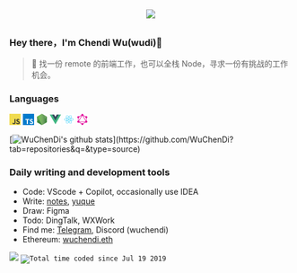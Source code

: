 <h1 align="center"> <a href="https://www.hejian.club/"> <img src="https://readme-typing-svg.herokuapp.com?color=244DF7A9&lines=welcome+to+my+GitHub"> </a> </h1>

<!-- <picture decoding="async" loading="lazy">
  <source media="(prefers-color-scheme: light)" srcset="https://pixel-profile.vercel.app/api/github-stats?username=WuChenDi&screen_effect=false&background=linear-gradient(to%20bottom%20right%2C%20%2374dcc4%2C%20%234597e9)">
  <source media="(prefers-color-scheme: dark)" srcset="https://pixel-profile.vercel.app/api/github-stats?username=WuChenDi&screen_effect=true&background=linear-gradient(to%20bottom%20right%2C%20%235580eb%2C%20%232aeeff)">
  <img alt="github stats" src="[https://pixel-profile.vercel.app/api/github-stats?username=LuciNyan&screen_effect=false&background=linear-gradient(to%20bottom%20right%2C%20%2374dcc4%2C%20%234597e9)](https://pixel-profile.vercel.app/api/github-stats?username=WuChenDi&screen_effect=true&background=linear-gradient(to%20bottom%20right%2C%20%232aeeff%2C%20%235580eb))">
</picture> -->

### Hey there，I'm Chendi Wu(wudi)👋

> 👀 找一份 remote 的前端工作，也可以全栈 Node，寻求一份有挑战的工作机会。

<!-- 👀 I'm actively seeking remote front-end job opportunities. -->
<!-- 👀 Learning English... -->
<!-- 👀 Learning in web3 -->

### Languages

<code><img height="20" src="https://raw.githubusercontent.com/github/explore/80688e429a7d4ef2fca1e82350fe8e3517d3494d/topics/javascript/javascript.png"></code>
<code><img height="20" src="https://raw.githubusercontent.com/github/explore/80688e429a7d4ef2fca1e82350fe8e3517d3494d/topics/typescript/typescript.png"></code>
<code><img height="20" src="https://raw.githubusercontent.com/github/explore/80688e429a7d4ef2fca1e82350fe8e3517d3494d/topics/nodejs/nodejs.png"></code>
<code><img height="20" src="https://raw.githubusercontent.com/github/explore/80688e429a7d4ef2fca1e82350fe8e3517d3494d/topics/vue/vue.png"></code>
<code><img height="20" src="https://raw.githubusercontent.com/github/explore/80688e429a7d4ef2fca1e82350fe8e3517d3494d/topics/react/react.png"></code>
<code><img height="20" src="https://raw.githubusercontent.com/github/explore/5c058a388828bb5fde0bcafd4bc867b5bb3f26f3/topics/graphql/graphql.png"></code>

[![WuChenDi's github stats](https://github-readme-stats.vercel.app/api?username=WuChenDi&show_icons=true&include_all_commits=true")](https://github.com/WuChenDi?tab=repositories&q=&type=source)

### Daily writing and development tools

- Code: VScode + Copilot, occasionally use IDEA
- Write: [notes](https://notes-wudi.pages.dev/), [yuque](https://www.yuque.com/wuchendi/fe)
- Draw: Figma
- Todo: DingTalk, WXWork
- Find me: [Telegram](https://t.me/wuchendi), Discord (wuchendi)
- Ethereum: [wuchendi.eth](https://etherscan.io/address/0xdef9b12373b310ff695cd9e944e10d8a69142896)
<!-- - More: [Linktree](https://linktr.ee/wuchendi) or [Bento](https://bento.me/wudi) -->

<code><img height="20" src="https://komarev.com/ghpvc/?username=WuChenDi"></code>
<code><img src="https://wakatime.com/badge/user/3e742698-9e12-4c4e-8c88-1d9dba7e5557.svg" alt="Total time coded since Jul 19 2019" /></code>
